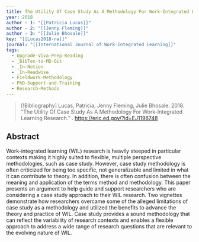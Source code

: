 ```yaml
---
title: The Utility Of Case Study As A Methodology For Work-Integrated Learning Research
year: 2018
author - 1: "[[Patricia Lucas]]"
author - 2: "[[Jenny Fleming]]"
author - 3: "[[Julie Bhosale]]"
key: "[[Lucas2018-na]]"
journal: "[[International Journal of Work-Integrated Learning]]"
tags:
  - Upgrade-Viva-Prep-Reading
  - _BibTex-to-MD-Git
  - _In-Notion
  - _In-Readwise
  - Fieldwork-Methodology
  - PhD-Support-and-Training
  - Research-Methods
---
```


> [!Bibliography]
> Lucas, Patricia, Jenny Fleming, Julie Bhosale. 2018. “The Utility Of Case Study As A Methodology For Work-Integrated Learning Research.” . https://eric.ed.gov/?id=EJ1196748

## Abstract
Work-integrated learning (WIL) research is heavily steeped in particular contexts making it highly suited to flexible, multiple perspective methodologies, such as case study. However, case study methodology is often criticized for being too specific, not generalizable and limited in what it can contribute to theory. In addition, there is often confusion between the meaning and application of the terms method and methodology. This paper presents an argument to help guide and support researchers who are considering a case study approach to their WIL research. Two vignettes demonstrate how researchers overcame some of the alleged limitations of case study as a methodology and utilized the benefits to advance the theory and practice of WIL. Case study provides a sound methodology that can reflect the variability of research contexts and enables a flexible approach to address a wide range of research questions that are relevant to the evolving nature of WIL.